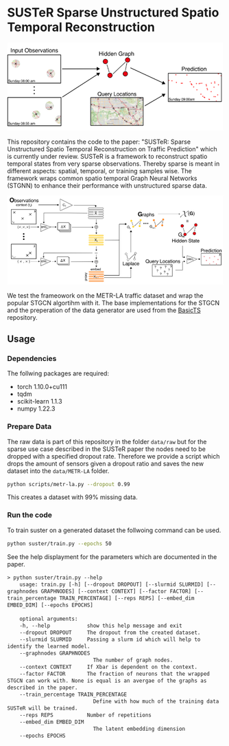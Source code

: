 # SUSTeR Sparse Unstructured Spatio Temporal Reconstruction

![](images/Introduction.jpeg)

This repository contains the code to the paper: "SUSTeR: Sparse Unstructured Spatio Temporal Reconstruction on Traffic Prediction" which is currently under review.
SUSTeR is a framework to reconstruct spatio temporal states from very sparse observations.
Thereby sparse is meant in different aspects: spatial, temporal, or training samples wise.
The framework wraps common spatio temporal Graph Neural Networks (STGNN) to enhance their performance with unstructured sparse data.

![](images/Architecture.jpeg)

We test the frameowork on the METR-LA traffic dataset and wrap the popular STGCN algortihm with it. 
The base implementations for the STGCN and the preperation of the data generator are used from the [BasicTS](https://github.com/zezhishao/BasicTS) repository.


## Usage 

### Dependencies
The follwing packages are required:

* torch        1.10.0+cu111
* tqdm
* scikit-learn 1.1.3
* numpy        1.22.3


### Prepare Data

The raw data is part of this repository in the folder `data/raw` but for the sparse use case described in the SUSTeR paper the nodes need to be dropped with a specified dropout rate.
Therefore we provide a script which drops the amount of sensors given a dropout ratio and saves the new dataset into the `data/METR-LA` folder.

```bash
python scripts/metr-la.py --dropout 0.99
```
This creates a dataset with 99% missing data.

### Run the code 
To train suster on a generated dataset the follwoing command can be used.

```bash
python suster/train.py --epochs 50
```

See the help displayment for the parameters which are documented in the paper.

```
> python suster/train.py --help
    usage: train.py [-h] [--dropout DROPOUT] [--slurmid SLURMID] [--graphnodes GRAPHNODES] [--context CONTEXT] [--factor FACTOR] [--train_percentage TRAIN_PERCENTAGE] [--reps REPS] [--embed_dim EMBED_DIM] [--epochs EPOCHS]

    optional arguments:
    -h, --help            show this help message and exit
    --dropout DROPOUT     The dropout from the created dataset.
    --slurmid SLURMID     Passing a slurm id which will help to identify the learned model.
    --graphnodes GRAPHNODES
                            The number of graph nodes.
    --context CONTEXT     If Xbar is dependent on the context.
    --factor FACTOR       The fraction of neurons that the wrapped STGCN can work with. None is equal is an avergae of the graphs as described in the paper.
    --train_percentage TRAIN_PERCENTAGE
                            Define with how much of the training data SUSTeR will be trained.
    --reps REPS           Number of repetitions
    --embed_dim EMBED_DIM
                            The latent embedding dimension
    --epochs EPOCHS
```